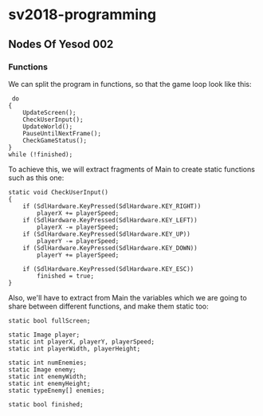 # sv2018-programming

## Nodes Of Yesod 002

### Functions

We can split the program in functions, so that the game loop look like this:

```
 do
{
    UpdateScreen();
    CheckUserInput();
    UpdateWorld();
    PauseUntilNextFrame();
    CheckGameStatus();
}
while (!finished);
```

To achieve this, we will extract fragments of Main to create static functions 
such as this one:


```
static void CheckUserInput()
{
    if (SdlHardware.KeyPressed(SdlHardware.KEY_RIGHT))
        playerX += playerSpeed;
    if (SdlHardware.KeyPressed(SdlHardware.KEY_LEFT))
        playerX -= playerSpeed;
    if (SdlHardware.KeyPressed(SdlHardware.KEY_UP))
        playerY -= playerSpeed;
    if (SdlHardware.KeyPressed(SdlHardware.KEY_DOWN))
        playerY += playerSpeed;

    if (SdlHardware.KeyPressed(SdlHardware.KEY_ESC))
        finished = true;
}
```

Also, we'll have to extract from Main the variables which we are going to share
between different functions, and make them static too:

```
static bool fullScreen;

static Image player;
static int playerX, playerY, playerSpeed;
static int playerWidth, playerHeight;

static int numEnemies;
static Image enemy;
static int enemyWidth;
static int enemyHeight;
static typeEnemy[] enemies;

static bool finished;
```

